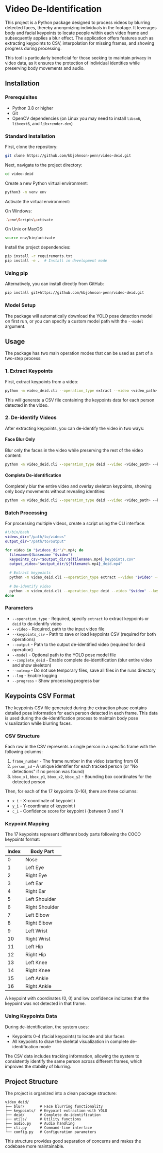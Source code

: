 # Video De-Identification

This project is a Python package designed to process videos by blurring detected faces, thereby anonymizing individuals in the footage. It leverages body and facial keypoints to locate people within each video frame and subsequently applies a blur effect. The application offers features such as extracting keypoints to CSV, interpolation for missing frames, and showing progress during processing.

This tool is particularly beneficial for those seeking to maintain privacy in video data, as it ensures the protection of individual identities while preserving body movements and audio.

## Installation

### Prerequisites

- Python 3.8 or higher
- Git
- OpenCV dependencies (on Linux you may need to install `libsm6`, `libxext6`, and `libxrender-dev`)

### Standard Installation

First, clone the repository:

```bash
git clone https://github.com/kbjohnson-penn/video-deid.git
```

Next, navigate to the project directory:

```bash
cd video-deid
```

Create a new Python virtual environment:

```bash
python3 -m venv env
```

Activate the virtual environment:

On Windows:

```bash
.\env\Scripts\activate
```

On Unix or MacOS:

```bash
source env/bin/activate
```

Install the project dependencies:

```bash
pip install -r requirements.txt
pip install -e .  # Install in development mode
```

### Using pip

Alternatively, you can install directly from GitHub:

```bash
pip install git+https://github.com/kbjohnson-penn/video-deid.git
```

### Model Setup

The package will automatically download the YOLO pose detection model on first run, or you can specify a custom model path with the `--model` argument.

## Usage

The package has two main operation modes that can be used as part of a two-step process:

### 1. Extract Keypoints

First, extract keypoints from a video:

```bash
python -m video_deid.cli --operation_type extract --video <video_path> --keypoints_csv <output_csv_path> [--model <model_path>] [--log] [--progress]
```

This will generate a CSV file containing the keypoints data for each person detected in the video.

### 2. De-identify Videos

After extracting keypoints, you can de-identify the video in two ways:

#### Face Blur Only

Blur only the faces in the video while preserving the rest of the video content:

```bash
python -m video_deid.cli --operation_type deid --video <video_path> --keypoints_csv <keypoints_csv> --output <output_path> [--model <model_path>] [--log] [--progress]
```

#### Complete De-identification

Completely blur the entire video and overlay skeleton keypoints, showing only body movements without revealing identities:

```bash
python -m video_deid.cli --operation_type deid --video <video_path> --keypoints_csv <keypoints_csv> --output <output_path> --complete_deid [--log] [--progress]
```

### Batch Processing

For processing multiple videos, create a script using the CLI interface:

```bash
#!/bin/bash
videos_dir="/path/to/videos"
output_dir="/path/to/output"

for video in "$videos_dir"/*.mp4; do
  filename=$(basename "$video")
  keypoints_csv="$output_dir/${filename%.mp4}_keypoints.csv"
  output_video="$output_dir/${filename%.mp4}_deid.mp4"
  
  # Extract keypoints
  python -m video_deid.cli --operation_type extract --video "$video" --keypoints_csv "$keypoints_csv" --progress
  
  # De-identify video
  python -m video_deid.cli --operation_type deid --video "$video" --keypoints_csv "$keypoints_csv" --output "$output_video" --progress
done
```

### Parameters

- `--operation_type` - Required, specify `extract` to extract keypoints or `deid` to de-identify video
- `--video` - Required, path to the input video file
- `--keypoints_csv` - Path to save or load keypoints CSV (required for both operations)
- `--output` - Path to the output de-identified video (required for deid operation)
- `--model` - Optional path to the YOLO pose model file
- `--complete_deid` - Enable complete de-identification (blur entire video and show skeleton)
- `--notemp` - Do not use temporary files, save all files in the runs directory
- `--log` - Enable logging
- `--progress` - Show processing progress bar

## Keypoints CSV Format

The keypoints CSV file generated during the extraction phase contains detailed pose information for each person detected in each frame. This data is used during the de-identification process to maintain body pose visualization while blurring faces.

### CSV Structure

Each row in the CSV represents a single person in a specific frame with the following columns:

1. `frame_number` - The frame number in the video (starting from 0)
2. `person_id` - A unique identifier for each tracked person (or "No detections" if no person was found)
3. `bbox_x1`, `bbox_y1`, `bbox_x2`, `bbox_y2` - Bounding box coordinates for the detected person

Then, for each of the 17 keypoints (0-16), there are three columns:
- `x_i` - X-coordinate of keypoint i
- `y_i` - Y-coordinate of keypoint i
- `c_i` - Confidence score for keypoint i (between 0 and 1)

### Keypoint Mapping

The 17 keypoints represent different body parts following the COCO keypoints format:

| Index | Body Part       |
|-------|----------------|
| 0     | Nose           |
| 1     | Left Eye       |
| 2     | Right Eye      |
| 3     | Left Ear       |
| 4     | Right Ear      |
| 5     | Left Shoulder  |
| 6     | Right Shoulder |
| 7     | Left Elbow     |
| 8     | Right Elbow    |
| 9     | Left Wrist     |
| 10    | Right Wrist    |
| 11    | Left Hip       |
| 12    | Right Hip      |
| 13    | Left Knee      |
| 14    | Right Knee     |
| 15    | Left Ankle     |
| 16    | Right Ankle    |

A keypoint with coordinates (0, 0) and low confidence indicates that the keypoint was not detected in that frame.

### Using Keypoints Data

During de-identification, the system uses:
- Keypoints 0-4 (facial keypoints) to locate and blur faces
- All keypoints to draw the skeletal visualization in complete de-identification mode

The CSV data includes tracking information, allowing the system to consistently identify the same person across different frames, which improves the stability of blurring.

## Project Structure

The project is organized into a clean package structure:

```
video_deid/
├── blur/       # Face blurring functionality
├── keypoints/  # Keypoint extraction with YOLO
├── deid/       # Complete de-identification
├── utils/      # Utility functions
├── audio.py    # Audio handling
├── cli.py      # Command-line interface
└── config.py   # Configuration parameters
```

This structure provides good separation of concerns and makes the codebase more maintainable.
